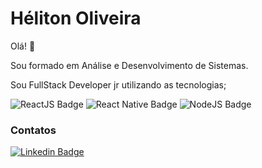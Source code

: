 # **Héliton Oliveira** 

Olá! 👋 

Sou formado em Análise e Desenvolvimento de Sistemas.

Sou FullStack Developer jr utilizando as tecnologias;

![ReactJS Badge](https://img.shields.io/badge/Web-ReactJs-blue)
![React Native Badge](https://img.shields.io/badge/Mobile-React%20Native-purple)
![NodeJS Badge](https://img.shields.io/badge/Backend-Node.js-green)


### **Contatos**

<p>

[![Linkedin Badge](https://img.shields.io/badge/-Héliton%20Oliveira-blue?style=flat-square&logo=Linkedin&logoColor=white&link=https://www.linkedin.com/in/helitonoliveira)](https://www.linkedin.com/in/helitonoliveira/)

<!-- [![Gmail Badge](https://img.shields.io/badge/-Gmail-c14438?style=flat-square&logo=Gmail&logoColor=white&href=mailto:heliton.oliveira88@gmail.com)](heliton.oliveira88@gmail.com) -->

</p>

<!--
**heliton1988/heliton1988** is a ✨ _special_ ✨ repository because its `README.md` (this file) appears on your GitHub profile.

Here are some ideas to get you started:

- 🔭 I’m currently working on ...
- 🌱 I’m currently learning ...
- 👯 I’m looking to collaborate on ...
- 🤔 I’m looking for help with ...
- 💬 Ask me about ...
- 📫 How to reach me: ...
- 😄 Pronouns: ...
- ⚡ Fun fact: ...
-->
